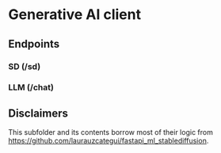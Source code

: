 # Generative AI client

## Endpoints

### SD (/sd)

### LLM (/chat)

## Disclaimers

This subfolder and its contents borrow most of their logic from https://github.com/laurauzcategui/fastapi_ml_stablediffusion.